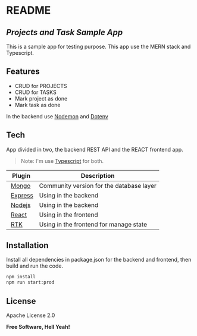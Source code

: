 # README

## _Projects and Task Sample App_

This is a sample app for testing purpose. This app use the MERN stack and Typescript.

## Features

- CRUD for PROJECTS
- CRUD for TASKS
- Mark project as done
- Mark task as done

In the backend use [Nodemon] and [Dotenv]

## Tech

App divided in two, the backend REST API and the REACT frontend app.
> Note: I'm use [Typescript] for both.

| Plugin | Description |
| ------ | ------ |
| [Mongo] | Community version for the database layer |
| [Express] | Using in the backend |
| [Nodejs] | Using in the backend |
| [React] | Using in the frontend |
| [RTK] | Using in the frontend for manage state |

## Installation

Install all dependencies in package.json for the backend and frontend, then build and run the code.

```sh
npm install 
npm run start:prod
```

## License

Apache License 2.0

**Free Software, Hell Yeah!**

[Typescript]: https://www.typescriptlang.org/

[React]: https://reactjs.org/

[Mongo]: https://www.mongodb.com/

[Express]: https://expressjs.com/

[Nodejs]: https://nodejs.org/

[Nodemon]: https://nodemon.io/

[Dotenv]: https://github.com/motdotla/dotenv#readme

[RTK]: https://redux-toolkit.js.org/